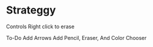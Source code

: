 # Strateggy
Controls 
Right click to erase

To-Do 
Add Arrows
Add Pencil, Eraser, And Color Chooser
